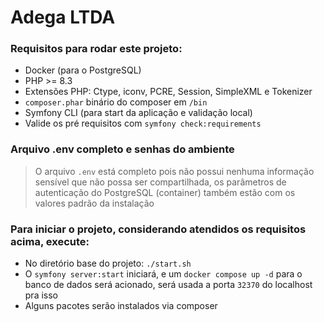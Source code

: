 # Adega LTDA

### Requisitos para rodar este projeto:
* Docker (para o PostgreSQL)
* PHP >= 8.3
* Extensões PHP: Ctype, iconv, PCRE, Session, SimpleXML e Tokenizer
* `composer.phar` binário do composer em `/bin`
* Symfony CLI (para start da aplicação e validação local)
* Valide os pré requisitos com `symfony check:requirements`

### Arquivo .env completo e senhas do ambiente
> O arquivo `.env` está completo pois não possui nenhuma informação sensível que não possa ser compartilhada, os parâmetros de autenticação do PostgreSQL (container) também estão com os valores padrão da instalação  

### Para iniciar o projeto, considerando atendidos os requisitos acima, execute:
* No diretório base do projeto: `./start.sh`
* O `symfony server:start` iniciará, e um `docker compose up -d` para o banco de dados será acionado, será usada a porta `32370` do localhost pra isso
* Alguns pacotes serão instalados via composer